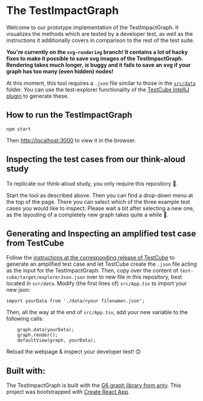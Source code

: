 # The TestImpactGraph

Welcome to our prototype implementation of the TestImpactGraph.
It visualizes the methods which are tested by a developer test, as well as the instructions it additionally covers in comparison to the rest of the test suite.


**You're currently on the `svg-rendering` branch! It contains a lot of hacky fixes to make it possible to save svg images of the TestImpactGraph. Rendering takes much longer, is buggy and it fails to save an svg if your graph has too many (even hidden) nodes!**

At this moment, this tool requires a `.json` file similar to those in the [`src/data`](src/data) folder.
You can use the test-explorer functionality of the [TestCube IntelliJ plugin](https://github.com/TestShiftProject/test-cube/tree/test-explorer) to generate these.

## How to run the TestImpactGraph
```
npm start
```
Then [http://localhost:3000](http://localhost:3000) to view it in the browser.


## Inspecting the test cases from our think-aloud study
To replicate our think-aloud study, you only require this repository 🙂.

Start the tool as described above. Then you can find a drop-down menu at the top of the page.
There you can select which of the three example test cases you would like to inspect.
Please wait a bit after selecting a new one, as the layouting of a completely new graph takes quite a while 🙂.

## Generating and Inspecting an amplified test case from TestCube
Follow the [instructions at the corresponding release of TestCube](https://github.com/TestShiftProject/test-cube/blob/v1.0.3-tig.1/test-impact-graph.md) to generate an amplified test case and let TestCube create the `.json` file acting as the input for the TestImpactGraph.
Then, copy over the content of `test-cube/target/explorerJson.json` over to new file in this repository, best located in `scr/data`.
Modify (the first lines of) `src/App.tsx` to import your new json:
```
import yourData from './data/<your filename>.json';
```
Then, all the way at the end of `src/App.tsx`, add your new variable to the following calls:
```
    graph.data(yourData);
    graph.render();
    defaultView(graph, yourData);
```

Reload the webpage & inspect your developer test! 😊

## Built with:

The TestImpactGraph is built with the [G6 graph library from antv](https://g6.antv.vision/en).
This project was bootstrapped with [Create React App](https://github.com/facebook/create-react-app).


